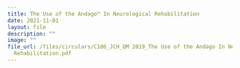 ```yaml
---
title: The Use of the Andago™ In Neurological Rehabilitation
date: 2021-11-01
layout: file
description: ""
image: ""
file_url: /files/circulars/C106_JCH_QM 2019_The Use of the Andago In Neurological
  Rehabilitation.pdf
---
```

